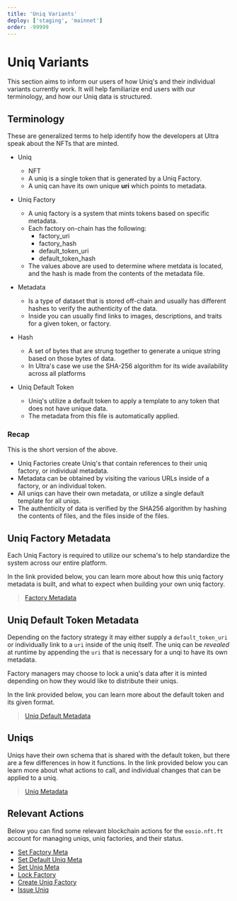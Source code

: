 ```yaml
---
title: 'Uniq Variants'
deploy: ['staging', 'mainnet']
order: -99999
---
```


# Uniq Variants

This section aims to inform our users of how Uniq's and their individual variants currently work. It will help familiarize end users with our terminology, and how our Uniq data is structured.

## Terminology

These are generalized terms to help identify how the developers at Ultra speak about the NFTs that are minted.

* Uniq
  * NFT
  * A uniq is a single token that is generated by a Uniq Factory.
  * A uniq can have its own unique **uri** which points to metadata.

* Uniq Factory
  * A uniq factory is a system that mints tokens based on specific metadata.
  * Each factory on-chain has the following:
    *  factory_uri
    *  factory_hash
    *  default_token_uri
    *  default_token_hash
  * The values above are used to determine where metdata is located, and the hash is made from the contents of the metadata file.

* Metadata
  * Is a type of dataset that is stored off-chain and usually has different hashes to verify the authenticity of the data.
  * Inside you can usually find links to images, descriptions, and traits for a given token, or factory.

* Hash
  * A set of bytes that are strung together to generate a unique string based on those bytes of data.
  * In Ultra's case we use the SHA-256 algorithm for its wide availability across all platforms

* Uniq Default Token
  * Uniq's utilize a default token to apply a template to any token that does not have unique data.
  * The metadata from this file is automatically applied.

### Recap

This is the short version of the above.

* Uniq Factories create Uniq's that contain references to their uniq factory, or individual metadata.
* Metadata can be obtained by visiting the various URLs inside of a factory, or an individual token.
* All uniqs can have their own metadata, or utilize a single default template for all uniqs.
* The authenticity of data is verified by the SHA256 algorithm by hashing the contents of files, and the files inside of the files.

## Uniq Factory Metadata

Each Uniq Factory is required to utilize our schema's to help standardize the system across our entire platform.

In the link provided below, you can learn more about how this uniq factory metadata is built, and what to expect when building your own uniq factory.

> [Factory Metadata](./factory-metadata.md)

## Uniq Default Token Metadata

Depending on the factory strategy it may either supply a `default_token_uri` or individually link to a `uri` inside of the uniq itself. The uniq can be *revealed* at runtime by appending the `uri` that is necessary for a unqi to have its own metadata.

Factory managers may choose to lock a uniq's data after it is minted depending on how they would like to distribute their uniqs.

In the link provided below, you can learn more about the default token and its given format.

> [Uniq Default Metadata](./uniq-default-metadata.md)

## Uniqs

Uniqs have their own schema that is shared with the default token, but there are a few differences in how it functions. In the link provided below you can learn more about what actions to call, and individual changes that can be applied to a uniq.

> [Uniq Metadata](./uniq-metadata.md)

## Relevant Actions

Below you can find some relevant blockchain actions for the `eosio.nft.ft` account for managing uniqs, uniq factories, and their status.

* [Set Factory Meta](../../contracts/nft-contract/nft-actions/setmeta.b.md)
* [Set Default Uniq Meta](../../contracts/nft-contract/nft-actions/setdflttkn.md)
* [Set Uniq Meta](../../contracts/nft-contract/nft-actions/settknmeta.md)
* [Lock Factory](../../contracts/nft-contract/nft-actions/lckfactory.md)
* [Create Uniq Factory](../../contracts/nft-contract/nft-actions/create.b.md)
* [Issue Uniq](../../contracts/nft-contract/nft-actions/issue.b.md)
